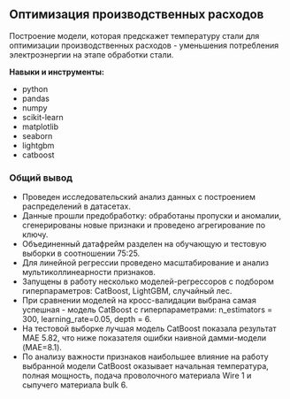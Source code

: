 ## Оптимизация производственных расходов

Построение модели, которая предскажет температуру стали для оптимизации производственных расходов - уменьшения потребления электроэнергии на этапе обработки стали. 

**Навыки и инструменты:**
* python
* pandas
* numpy
* scikit-learn
* matplotlib
* seaborn
* lightgbm
* catboost

### Общий вывод

* Проведен исследовательский анализ данных с построением распределений в датасетах.
* Данные прошли предобработку: обработаны пропуски и аномалии, сгенерированы новые признаки и проведено агрегирование по ключу.
* Объединенный датафрейм разделен на обучающую и тестовую выборки в соотношении 75:25.
* Для линейной регрессии проведено масштабирование и анализ мультиколлинеарности признаков.
* Запущены в работу несколько моделей-регрессоров с подбором гиперпараметров: CatBoost, LightGBM, случайный лес.
* При сравнении моделей на кросс-валидации выбрана самая успешная - модель CatBoost с гиперпараметрами: n_estimators = 300, learning_rate=0.05, depth = 6.
* На тестовой выборке лучшая модель CatBoost показала результат MAE 5.82, что ниже показателя ошибки наивной дамми-модели (MAE=8.1).
* По анализу важности признаков наибольшее влияние на работу выбранной модели CatBoost оказывает начальная температура, полная мощность, подача проволочного материала Wire 1 и сыпучего материала bulk 6.
